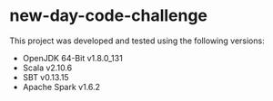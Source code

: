 # new-day-code-challenge

This project was developed and tested using the following versions:

* OpenJDK 64-Bit v1.8.0_131
* Scala v2.10.6
* SBT v0.13.15
* Apache Spark v1.6.2 
